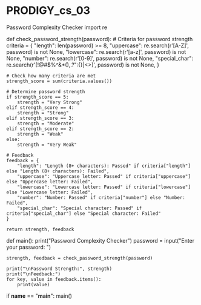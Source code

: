 # PRODIGY_cs_03
Password Complexity Checker
import re

def check_password_strength(password):
    # Criteria for password strength
    criteria = {
        "length": len(password) >= 8,
        "uppercase": re.search(r'[A-Z]', password) is not None,
        "lowercase": re.search(r'[a-z]', password) is not None,
        "number": re.search(r'[0-9]', password) is not None,
        "special_char": re.search(r'[!@#$%^&*(),.?":{}|<>]', password) is not None,
    }
    
    # Check how many criteria are met
    strength_score = sum(criteria.values())
    
    # Determine password strength
    if strength_score == 5:
        strength = "Very Strong"
    elif strength_score == 4:
        strength = "Strong"
    elif strength_score == 3:
        strength = "Moderate"
    elif strength_score == 2:
        strength = "Weak"
    else:
        strength = "Very Weak"

    # Feedback
    feedback = {
        "length": "Length (8+ characters): Passed" if criteria["length"] else "Length (8+ characters): Failed",
        "uppercase": "Uppercase letter: Passed" if criteria["uppercase"] else "Uppercase letter: Failed",
        "lowercase": "Lowercase letter: Passed" if criteria["lowercase"] else "Lowercase letter: Failed",
        "number": "Number: Passed" if criteria["number"] else "Number: Failed",
        "special_char": "Special character: Passed" if criteria["special_char"] else "Special character: Failed"
    }

    return strength, feedback

def main():
    print("Password Complexity Checker")
    password = input("Enter your password: ")
    
    strength, feedback = check_password_strength(password)
    
    print("\nPassword Strength:", strength)
    print("\nFeedback:")
    for key, value in feedback.items():
        print(value)

if __name__ == "__main__":
    main()
